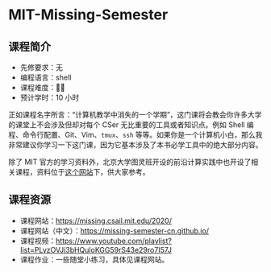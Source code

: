 # MIT-Missing-Semester

## 课程简介

- 先修要求：无
- 编程语言：shell
- 课程难度：🌟🌟
- 预计学时：10 小时

正如课程名字所言：“计算机教学中消失的一个学期”，这门课将会教会你许多大学的课堂上不会涉及但却对每个 CSer 无比重要的工具或者知识点。例如 Shell 编程、命令行配置、Git、Vim、`tmux`、`ssh` 等等。如果你是一个计算机小白，那么我非常建议你学习一下这门课，因为它基本涉及了本书必学工具中的绝大部分内容。

除了 MIT 官方的学习资料外，北京大学图灵班开设的前沿计算实践中也开设了相关课程，资料位于[这个网站](http://vcl.pku.edu.cn/course/PFCII/2021-spring/index.html)下，供大家参考。

## 课程资源

- 课程网站：<https://missing.csail.mit.edu/2020/>
- 课程网站（中文）：<https://missing-semester-cn.github.io/>
- 课程视频：<https://www.youtube.com/playlist?list=PLyzOVJj3bHQuloKGG59rS43e29ro7I57J>
- 课程作业：一些随堂小练习，具体见课程网站。
